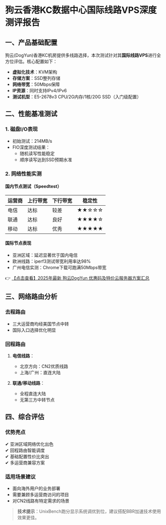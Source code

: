 # 狗云香港KC数据中心国际线路VPS深度测评报告

## 一、产品基础配置
狗云(DogYun)香港KC机房提供多线路选择，本次测试针对其**国际线路VPS**进行全方位评估。核心配置如下：
- **虚拟化技术**：KVM架构
- **存储方案**：SSD整列存储
- **网络带宽**：50Mbps保障
- **IP资源**：同时支持IPv4/IPv6
- **测试机型**：E5-2678v3 CPU/2G内存/1核/20G SSD（入门级配置）

## 二、性能基准测试
### 1. 磁盘I/O表现
- 初始测试：214MB/s
- FIO深度测试结果：
  - 随机读写性能稳定
  - 顺序读写达到SSD预期水准

### 2. 网络性能实测
#### 国内节点测试（Speedtest）
| 运营商 | 上行带宽 | 下行带宽 | 稳定性 |
|--------|----------|----------|--------|
| 电信   | 达标     | 较差     | ★★☆☆☆ |
| 联通   | 达标     | 良好     | ★★★★☆ |
| 移动   | 达标     | 优秀     | ★★★★★ |

#### 国际节点表现
- 亚洲区域：延迟显著优于国内电信
- 欧洲线路：iperf3测试带宽利用率达98%
- 广州电信实测：Chrome下载可跑满50Mbps带宽

👉 [【点击查看】2025年最新 狗云DogYun 优惠码及特价云服务器方案汇总](https://bit.ly/DogYun)

## 三、网络路由分析
### 去程路由
- 三大运营商均经美国节点中转
- 国际入口选择优化明显

### 回程路由
1. **电信线路**：
   - 北京方向：CN2优质线路
   - 上海/广州：直连大陆

2. **联通/移动线路**：
   - 全程直连大陆
   - 无第三方中转节点

## 四、综合评估
### 优势亮点
✔ 亚洲区域网络优化出色  
✔ 回程路由智能调度  
✔ 基础配置性价比突出  
✔ 多运营商兼容方案

### 适用场景建议
- 面向海外用户的业务部署
- 需要兼顾多运营商访问的项目
- 对CN2线路有特定需求的场景

> **技术提示**：UnixBench跑分显示系统调优到位，建议搭配BBR加速技术使用效果更佳。
